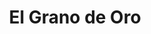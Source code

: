 ---
title: "El Grano de Oro"
url: /tijuana/el-grano-de-oro-boulevard-salinas/
shop: Lebensmittel
---